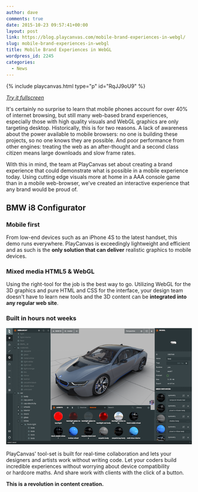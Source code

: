 ```yaml
---
author: dave
comments: true
date: 2015-10-23 09:57:41+00:00
layout: post
link: https://blog.playcanvas.com/mobile-brand-experiences-in-webgl/
slug: mobile-brand-experiences-in-webgl
title: Mobile Brand Experiences in WebGL
wordpress_id: 2245
categories:
  - News
---
```


{% include playcanvas.html type="p" id="RqJJ9oU9" %}

_[Try it fullscreen](http://car.playcanvas.com/)_

It's certainly no surprise to learn that mobile phones account for over 40% of internet browsing, but still many web-based brand experiences, especially those with high quality visuals and WebGL graphics are only targeting desktop. Historically, this is for two reasons. A lack of awareness about the power available to mobile browsers: no one is building these projects, so no one knows they are possible. And poor performance from other engines: treating the web as an after-thought and a second class citizen means large downloads and slow frame rates.

With this in mind, the team at PlayCanvas set about creating a brand experience that could demonstrate what is possible in a mobile experience today. Using cutting edge visuals more at home in a AAA console game than in a mobile web-browser, we've created an interactive experience that any brand would be proud of.

<!-- more -->

## BMW i8 Configurator

### Mobile first

From low-end devices such as an iPhone 4S to the latest handset, this demo runs everywhere. PlayCanvas is exceedingly lightweight and efficient and as such is the **only solution that can deliver** realistic graphics to mobile devices.

### Mixed media HTML5 & WebGL

Using the right-tool for the job is the best way to go. Utilizing WebGL for the 3D graphics and pure HTML and CSS for the interface, your design team doesn't have to learn new tools and the 3D content can be **integrated into any regular web site**.

### Built in hours not weeks

![Editor](/assets/media/Editor-small.png)

PlayCanvas' tool-set is built for real-time collaboration and lets your designers and artists work without writing code. Let your coders build incredible experiences without worrying about device compatibility or hardcore maths. And share work with clients with the click of a button.

**This is a revolution in content creation.**
